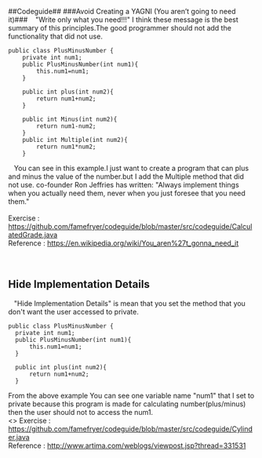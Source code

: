 ##Codeguide##
###Avoid Creating a YAGNI (You aren’t going to need it)###
&nbsp;&nbsp;&nbsp;"Write only what you need!!!" I think these message is the best summary of this principles.The good programmer should not add the functionality that did not use.

```
public class PlusMinusNumber {
	private int num1;
	public PlusMinusNumber(int num1){
		this.num1=num1;
	}
	
	public int plus(int num2){
		return num1+num2;
	}
	
	public int Minus(int num2){
		return num1-num2;
	}
	public int Multiple(int num2){
		return num1*num2;
	}
  ```
  &nbsp;&nbsp;&nbsp;You can see in this example.I just want to create a program that can plus and minus the value of the number.but I add the Multiple method 
  that did not use. co-founder Ron Jeffries has written: "Always implement things when you actually need them, never when you just foresee that you need them."<br><br>
Exercise : https://github.com/famefryer/codeguide/blob/master/src/codeguide/CalculatedGrade.java<br>
Reference : https://en.wikipedia.org/wiki/You_aren%27t_gonna_need_it<br><br><br>
## Hide Implementation Details ##
  &nbsp;&nbsp;&nbsp;"Hide Implementation Details" is mean that you set the method that you don't want the user accessed to private.
  ```
  public class PlusMinusNumber {
	private int num1;
	public PlusMinusNumber(int num1){
		this.num1=num1;
	}
	
	public int plus(int num2){
		return num1+num2;
	}
  ```
From the above example You can see one variable name "num1" that I set to private because this program is made for calculating number(plus/minus) then the user should not to access the num1.<br> <>
Exercise : https://github.com/famefryer/codeguide/blob/master/src/codeguide/Cylinder.java<br>
Reference : http://www.artima.com/weblogs/viewpost.jsp?thread=331531


  
